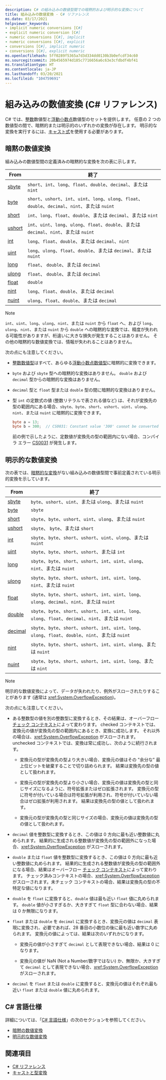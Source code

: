 ```yaml
---
description: C# の組み込みの数値型間での暗黙的および明示的な変換について
title: 組み込みの数値変換 - C# リファレンス
ms.date: 03/17/2021
helpviewer_keywords:
- implicit numeric conversions [C#]
- explicit numeric conversion [C#]
- numeric conversions [C#], implicit
- numeric conversions [C#], explicit
- conversions [C#], implicit numeric
- conversions [C#], explicit numeric
ms.openlocfilehash: 5ff0289f5365a7d3d334dd0130b3b0efcdf34c60
ms.sourcegitcommit: 20b4565974d185c7716656a6c63e3cfdbdf4bf41
ms.translationtype: HT
ms.contentlocale: ja-JP
ms.lasthandoff: 03/20/2021
ms.locfileid: "104759691"
---
```

# <a name="built-in-numeric-conversions-c-reference"></a>組み込みの数値変換 (C# リファレンス)

C# では、[整数](integral-numeric-types.md)数値型と[浮動小数点](floating-point-numeric-types.md)数値型のセットを提供します。 任意の 2 つの数値型の間で、暗黙的または明示的のいずれかの変換が存在します。 明示的な変換を実行するには、[キャスト式](../operators/type-testing-and-cast.md#cast-expression)を使用する必要があります。

## <a name="implicit-numeric-conversions"></a>暗黙の数値変換

組み込みの数値型間の定義済みの暗黙的な変換を次の表に示します。

|From|終了|
|----------|--------|
|[sbyte](integral-numeric-types.md)|`short`、`int`、`long`、`float`、`double`、`decimal`、または `nint`|
|[byte](integral-numeric-types.md)|`short`、`ushort`、`int`、`uint`、`long`、`ulong`、`float`、`double`、`decimal`、`nint`、または `nuint`|
|[short](integral-numeric-types.md)|`int`、`long`、`float`、`double`、または `decimal`、または `nint`|
|[ushort](integral-numeric-types.md)|`int`、`uint`、`long`、`ulong`、`float`、`double`、または `decimal`、`nint`、または `nuint`|
|[int](integral-numeric-types.md)|`long`、`float`、`double`、または `decimal`、`nint`|
|[uint](integral-numeric-types.md)|`long`、`ulong`、`float`、`double`、または `decimal`、または `nuint`|
|[long](integral-numeric-types.md)|`float`、 `double`、または `decimal`|
|[ulong](integral-numeric-types.md)|`float`、 `double`、または `decimal`|
|[float](floating-point-numeric-types.md)|`double`|
|[nint](nint-nuint.md)|`long`、`float`、`double`、または `decimal`|
|[nuint](nint-nuint.md)|`ulong`、`float`、`double`、または `decimal`|

> [!NOTE]
> `int`、`uint`、`long`、`ulong`、`nint`、または `nuint` から `float` へ、および `long`、`ulong`、`nint`、または `nuint` から `double` への暗黙的な変換では、精度が失われる可能性がありますが、桁違いに大きな損失が発生することはありません。 その他の暗黙的な数値変換では、情報が失われることはありません。

次の点にも注意してください。

- [整数数値型](integral-numeric-types.md)はすべて、あらゆる[浮動小数点数値型](floating-point-numeric-types.md)に暗黙的に変換できます。

- `byte` および `sbyte` 型への暗黙的な変換はありません。 `double` および `decimal` 型からの暗黙的な変換はありません。

- `decimal` 型と `float` 型または `double` 型の間に暗黙的な変換はありません。

- 型 `int` の定数式の値 (整数リテラルで表される値など) は、それが変換先の型の範囲内にある場合、`sbyte`、`byte`、`short`、`ushort`、`uint`、`ulong`、`nint`、または `nuint` に暗黙的に変換できます。

  ```csharp
  byte a = 13;
  byte b = 300;  // CS0031: Constant value '300' cannot be converted to a 'byte'
  ```

  前の例で示したように、定数値が変換先の型の範囲内にない場合、コンパイラ エラー [CS0031](../../misc/cs0031.md) が発生します。

## <a name="explicit-numeric-conversions"></a>明示的な数値変換

次の表では、[暗黙的な変換](#implicit-numeric-conversions)がない組み込みの数値型間で事前定義されている明示的変換を示しています。

|From|終了|
|----------|--------|
|[sbyte](integral-numeric-types.md)|`byte`、`ushort`、`uint`、または `ulong`、または `nuint`|
|[byte](integral-numeric-types.md)|`sbyte`|
|[short](integral-numeric-types.md)|`sbyte`、`byte`、`ushort`、`uint`、`ulong`、または `nuint`|
|[ushort](integral-numeric-types.md)|`sbyte`、 `byte`、または `short`|
|[int](integral-numeric-types.md)|`sbyte`、`byte`、`short`、`ushort`、`uint`、`ulong`、または `nuint`|
|[uint](integral-numeric-types.md)|`sbyte`、`byte`、`short`、`ushort`、または `int`|
|[long](integral-numeric-types.md)|`sbyte`、`byte`、`short`、`ushort`、`int`、`uint`、`ulong`、`nint`、または `nuint`|
|[ulong](integral-numeric-types.md)|`sbyte`、`byte`、`short`、`ushort`、`int`、`uint`、`long`、`nint`、または `nuint`|
|[float](floating-point-numeric-types.md)|`sbyte`、`byte`、`short`、`ushort`、`int`、`uint`、`long`、`ulong`、`decimal`、`nint`、または `nuint`|
|[double](floating-point-numeric-types.md)|`sbyte`、`byte`、`short`、`ushort`、`int`、`uint`、`long`、`ulong`、`float`、`decimal`、`nint`、または `nuint`|
|[decimal](floating-point-numeric-types.md)|`sbyte`、`byte`、`short`、`ushort`、`int`、`uint`、`long`、`ulong`、`float`、`double`、`nint`、または `nuint`|
|[nint](nint-nuint.md)|`sbyte`、`byte`、`short`、`ushort`、`int`、`uint`、`ulong`、または `nuint`|
|[nuint](nint-nuint.md)|`sbyte`、`byte`、`short`、`ushort`、`int`、`uint`、`long`、または `nint`|

> [!NOTE]
> 明示的な数値変換によって、データが失われたり、例外がスローされたりすることがあります (通常は <xref:System.OverflowException>)。

次の点にも注意してください。

- ある整数型の値を別の整数型に変換するとき、その結果は、オーバーフロー [チェック コンテキスト](../keywords/checked-and-unchecked.md)によって変わります。 checked コンテキストでは、変換元の値が変換先の型の範囲内にあるとき、変換に成功します。 それ以外の場合は、<xref:System.OverflowException> がスローされます。 unchecked コンテキストでは、変換は常に成功し、次のように続行されます。

  - 変換元の型が変換先の型より大きい場合、変換元の値はその "余分な" 最上位ビットを破棄することで切り詰められます。 結果は変換先の型の値として扱われます。

  - 変換元の型が変換先の型より小さい場合、変換元の値は変換先の型と同じサイズになるように、符号拡張またはゼロ拡張されます。 変換元の型に符号が付いている場合は符号拡張が利用され、符号が付いていない場合はゼロ拡張が利用されます。 結果は変換先の型の値として扱われます。

  - 変換元の型が変換先の型と同じサイズの場合、変換元の値は変換先の型の値として扱われます。

- `decimal` 値を整数型に変換するとき、この値は 0 方向に最も近い整数値に丸められます。 結果的に生成される整数値が変換先の型の範囲外になった場合、<xref:System.OverflowException> がスローされます。

- `double` または `float` 値を整数型に変換するとき、この値は 0 方向に最も近い整数値に丸められます。 結果的に生成される整数値が変換先の型の範囲外になる場合、結果はオーバーフロー [チェック コンテキスト](../keywords/checked-and-unchecked.md)によって変わります。 チェック済みコンテキストの場合、<xref:System.OverflowException> がスローされます。未チェック コンテキストの場合、結果は変換先の型の不特定な値になります。

- `double` を `float` に変換すると、`double` 値は最も近い `float` 値に丸められます。 `double` 値が小さすぎるか、大きすぎて `float` 型に合わない場合、結果は 0 か無限になります。

- `float` または `double` を `decimal` に変換するとき、変換元の値は `decimal` 表現に変換され、必要であれば、28 番目の小数位の後に最も近い数字に丸められます。 変換元の値によっては、結果は次のいずれかになります。

  - 変換元の値が小さすぎて `decimal` として表現できない場合、結果は 0 になります。

  - 変換元の値が NaN (Not a Number/数字ではない) か、無限か、大きすぎて `decimal` として表現できない場合、<xref:System.OverflowException> がスローされます。

- `decimal` を `float` または `double` に変換すると、変換元の値はそれぞれ最も近い `float` または `double` 値に丸められます。

## <a name="c-language-specification"></a>C# 言語仕様

詳細については、「[C# 言語仕様](~/_csharplang/spec/introduction.md)」の次のセクションを参照してください。

- [暗黙の数値変換](~/_csharplang/spec/conversions.md#implicit-numeric-conversions)
- [明示的な数値変換](~/_csharplang/spec/conversions.md#explicit-numeric-conversions)

## <a name="see-also"></a>関連項目

- [C# リファレンス](../index.md)
- [キャストと型変換](../../programming-guide/types/casting-and-type-conversions.md)
